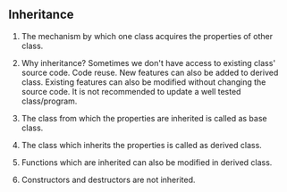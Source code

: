 ## Inheritance

1. The mechanism by which one class acquires the properties of other class.
2. Why inheritance?
   Sometimes we don't have access to existing class' source code. 
   Code reuse.
   New features can also be added to derived class.
   Existing features can also be modified without changing the source code.
   It is not recommended to update a well tested class/program.

3. The class from which the properties are inherited is called as base class.

4. The class which inherits the properties is called as derived class.

5. Functions which are inherited can also be modified in derived class.

6. Constructors and destructors are not inherited.

